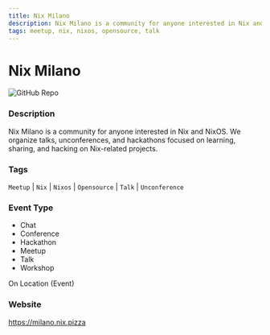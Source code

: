 ```yaml
---
title: Nix Milano
description: Nix Milano is a community for anyone interested in Nix and NixOS. We organize talks, unconferences, and hackathons focused on learning, sharing, and hacking on Nix-related projects.
tags: meetup, nix, nixos, opensource, talk
---
```

        

# Nix Milano

![GitHub Repo](https://img.shields.io/static/v1?label=category&message=communities&color=green)

### Description

Nix Milano is a community for anyone interested in Nix and NixOS. We organize talks, unconferences, and hackathons focused on learning, sharing, and hacking on Nix-related projects.

### Tags

`Meetup` | `Nix` | `Nixos` | `Opensource` | `Talk` | `Unconference`

### Event Type

- Chat
- Conference
- Hackathon
- Meetup
- Talk
- Workshop

On Location (Event)

### Website

https://milano.nix.pizza